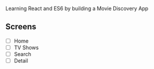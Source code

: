 Learning React and ES6 by building a Movie Discovery App

## Screens

- [ ] Home
- [ ] TV Shows
- [ ] Search
- [ ] Detail
